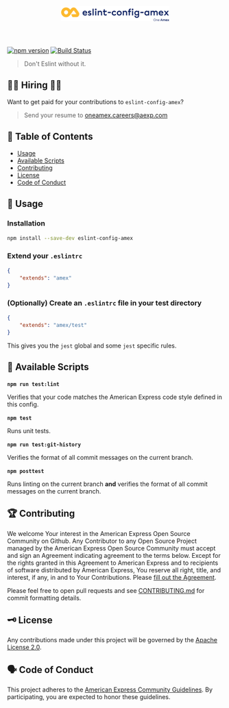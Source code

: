 <h1>
  <center>
    <br />
    <img src="./eslint-config-amex.png" alt="eslint-config-amex - Eslint Config Amex" width="50%" />
    <br /><br />
  </center>
</h1>

[![npm version](https://badge.fury.io/js/eslint-config-amex.svg)](https://badge.fury.io/js/eslint-config-amex)
[![Build Status](https://travis-ci.org/americanexpress/eslint-config-amex.svg?branch=master)](https://travis-ci.org/americanexpress/eslint-config-amex)

> Don't Eslint without it.

## 👩‍💻 Hiring 👨‍💻

Want to get paid for your contributions to `eslint-config-amex`?
> Send your resume to oneamex.careers@aexp.com

## 📖 Table of Contents

* [Usage](#-usage)
* [Available Scripts](#-available-scripts)
* [Contributing](#-contributing)
* [License](#-license)
* [Code of Conduct](#-code-of-conduct)

## 🤹‍ Usage

### Installation

```bash
npm install --save-dev eslint-config-amex
```

### Extend your `.eslintrc`

```json
{
    "extends": "amex"
}
```

### (Optionally) Create an `.eslintrc` file in your test directory

```json
{
    "extends": "amex/test"
}
```

This gives you the `jest` global and some `jest` specific rules.

## 📜 Available Scripts

**`npm run test:lint`**

Verifies that your code matches the American Express code style defined in this config.

**`npm test`**

Runs unit tests.

**`npm run test:git-history`**

Verifies the format of all commit messages on the current branch.

**`npm posttest`**

Runs linting on the current branch **and** verifies the format of all commit messages on the current branch.

## 🏆 Contributing

We welcome Your interest in the American Express Open Source Community on Github.
Any Contributor to any Open Source Project managed by the American Express Open
Source Community must accept and sign an Agreement indicating agreement to the
terms below. Except for the rights granted in this Agreement to American Express
and to recipients of software distributed by American Express, You reserve all
right, title, and interest, if any, in and to Your Contributions. Please [fill
out the Agreement](https://cla-assistant.io/americanexpress/eslint-config-amex).

Please feel free to open pull requests and see [CONTRIBUTING.md](./CONTRIBUTING.md) for commit formatting details.

## 🗝️ License

Any contributions made under this project will be governed by the [Apache License 2.0](./LICENSE.txt).

## 🗣️ Code of Conduct

This project adheres to the [American Express Community Guidelines](./CODE_OF_CONDUCT.md).
By participating, you are expected to honor these guidelines.
